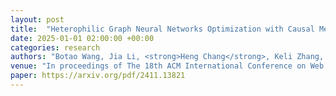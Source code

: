 ```yaml
---
layout: post
title:  "Heterophilic Graph Neural Networks Optimization with Causal Message-passing"
date: 2025-01-01 02:00:00 +00:00
categories: research
authors: "Botao Wang, Jia Li, <strong>Heng Chang</strong>, Keli Zhang, Fugee Tsung"
venue: "In proceedings of The 18th ACM International Conference on Web Search and Data Mining (<strong>WSDM</strong>) (<strong>Oral</strong>)"
paper: https://arxiv.org/pdf/2411.13821
---
```

